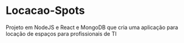 # Locacao-Spots
Projeto em NodeJS e React e MongoDB que cria uma aplicação para locação de espaços para profissionais de TI
